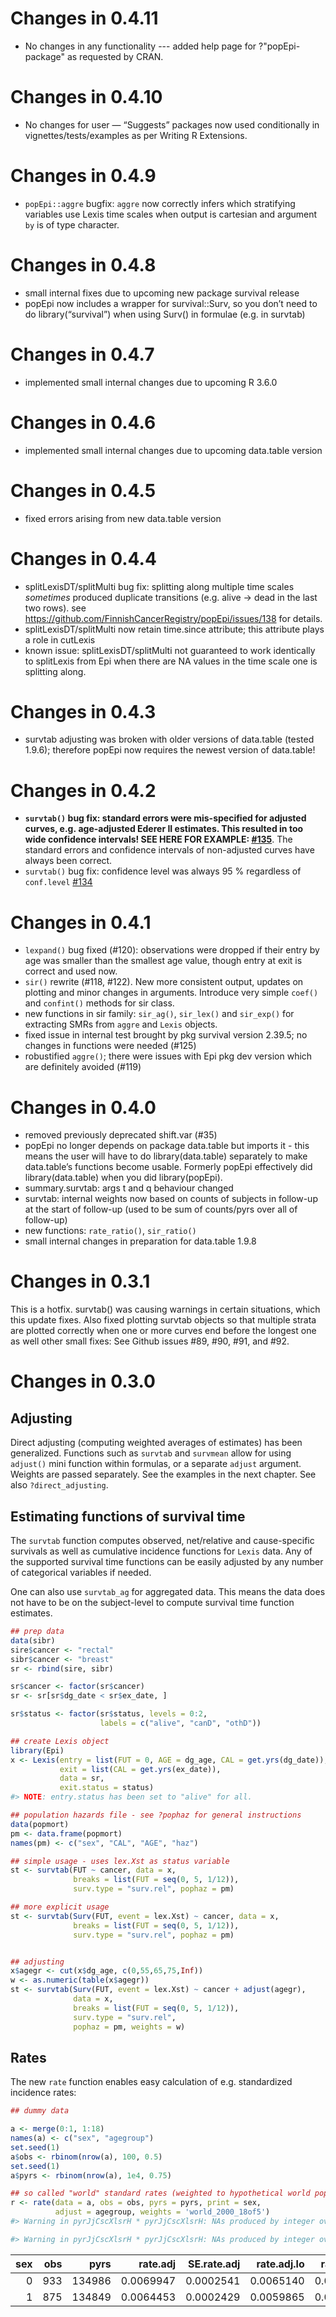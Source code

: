 # Changes in 0.4.11

* No changes in any functionality --- added help page for ?"popEpi-package"
  as requested by CRAN.

# Changes in 0.4.10

-   No changes for user — “Suggests” packages now used conditionally in
    vignettes/tests/examples as per Writing R Extensions.

# Changes in 0.4.9

-   `popEpi::aggre` bugfix: `aggre` now correctly infers which
    stratifying variables use Lexis time scales when output is cartesian
    and argument `by` is of type character.

# Changes in 0.4.8

-   small internal fixes due to upcoming new package survival release
-   popEpi now includes a wrapper for survival::Surv, so you don’t need
    to do library(“survival”) when using Surv() in formulae (e.g. in
    survtab)

# Changes in 0.4.7

-   implemented small internal changes due to upcoming R 3.6.0

# Changes in 0.4.6

-   implemented small internal changes due to upcoming data.table
    version

# Changes in 0.4.5

-   fixed errors arising from new data.table version

# Changes in 0.4.4

-   splitLexisDT/splitMulti bug fix: splitting along multiple time
    scales *sometimes* produced duplicate transitions (e.g. alive -\>
    dead in the last two rows). see
    <https://github.com/FinnishCancerRegistry/popEpi/issues/138> for
    details.
-   splitLexisDT/splitMulti now retain time.since attribute; this
    attribute plays a role in cutLexis
-   known issue: splitLexisDT/splitMulti not guaranteed to work
    identically to splitLexis from Epi when there are NA values in the
    time scale one is splitting along.

# Changes in 0.4.3

-   survtab adjusting was broken with older versions of data.table
    (tested 1.9.6); therefore popEpi now requires the newest version of
    data.table!

# Changes in 0.4.2

-   **`survtab()` bug fix: standard errors were mis-specified for
    adjusted curves, e.g. age-adjusted Ederer II estimates. This
    resulted in too wide confidence intervals! SEE HERE FOR EXAMPLE:
    [#135](https://github.com/FinnishCancerRegistry/popEpi/issues/135)**.
    The standard errors and confidence intervals of non-adjusted curves
    have always been correct.
-   `survtab()` bug fix: confidence level was always 95 % regardless of
    `conf.level`
    [#134](https://github.com/FinnishCancerRegistry/popEpi/issues/134)

# Changes in 0.4.1

-   `lexpand()` bug fixed (#120): observations were dropped if their
    entry by age was smaller than the smallest age value, though entry
    at exit is correct and used now.
-   `sir()` rewrite (#118, #122). New more consistent output, updates on
    plotting and minor changes in arguments. Introduce very simple
    `coef()` and `confint()` methods for sir class.
-   new functions in sir family: `sir_ag()`, `sir_lex()` and `sir_exp()`
    for extracting SMRs from `aggre` and `Lexis` objects.
-   fixed issue in internal test brought by pkg survival version 2.39.5;
    no changes in functions were needed (#125)
-   robustified `aggre()`; there were issues with Epi pkg dev version
    which are definitely avoided (#119)

# Changes in 0.4.0

-   removed previously deprecated shift.var (#35)
-   popEpi no longer depends on package data.table but imports it - this
    means the user will have to do library(data.table) separately to
    make data.table’s functions become usable. Formerly popEpi
    effectively did library(data.table) when you did library(popEpi).
-   summary.survtab: args t and q behaviour changed
-   survtab: internal weights now based on counts of subjects in
    follow-up at the start of follow-up (used to be sum of counts/pyrs
    over all of follow-up)
-   new functions: `rate_ratio()`, `sir_ratio()`
-   small internal changes in preparation for data.table 1.9.8

# Changes in 0.3.1

This is a hotfix. survtab() was causing warnings in certain situations,
which this update fixes. Also fixed plotting survtab objects so that
multiple strata are plotted correctly when one or more curves end before
the longest one as well other small fixes: See Github issues #89, #90,
#91, and #92.

# Changes in 0.3.0

## Adjusting

Direct adjusting (computing weighted averages of estimates) has been
generalized. Functions such as `survtab` and `survmean` allow for using
`adjust()` mini function within formulas, or a separate `adjust`
argument. Weights are passed separately. See the examples in the next
chapter. See also `?direct_adjusting`.

## Estimating functions of survival time

The `survtab` function computes observed, net/relative and
cause-specific survivals as well as cumulative incidence functions for
`Lexis` data. Any of the supported survival time functions can be easily
adjusted by any number of categorical variables if needed.

One can also use `survtab_ag` for aggregated data. This means the data
does not have to be on the subject-level to compute survival time
function estimates.

``` r
## prep data
data(sibr)
sire$cancer <- "rectal"
sibr$cancer <- "breast"
sr <- rbind(sire, sibr)

sr$cancer <- factor(sr$cancer)
sr <- sr[sr$dg_date < sr$ex_date, ]

sr$status <- factor(sr$status, levels = 0:2, 
                    labels = c("alive", "canD", "othD"))

## create Lexis object
library(Epi)
x <- Lexis(entry = list(FUT = 0, AGE = dg_age, CAL = get.yrs(dg_date)), 
           exit = list(CAL = get.yrs(ex_date)), 
           data = sr,
           exit.status = status)
#> NOTE: entry.status has been set to "alive" for all.

## population hazards file - see ?pophaz for general instructions
data(popmort)
pm <- data.frame(popmort)
names(pm) <- c("sex", "CAL", "AGE", "haz")

## simple usage - uses lex.Xst as status variable
st <- survtab(FUT ~ cancer, data = x,
              breaks = list(FUT = seq(0, 5, 1/12)),
              surv.type = "surv.rel", pophaz = pm)

## more explicit usage
st <- survtab(Surv(FUT, event = lex.Xst) ~ cancer, data = x,
              breaks = list(FUT = seq(0, 5, 1/12)),
              surv.type = "surv.rel", pophaz = pm)


## adjusting
x$agegr <- cut(x$dg_age, c(0,55,65,75,Inf))
w <- as.numeric(table(x$agegr))
st <- survtab(Surv(FUT, event = lex.Xst) ~ cancer + adjust(agegr), 
              data = x,
              breaks = list(FUT = seq(0, 5, 1/12)),
              surv.type = "surv.rel", 
              pophaz = pm, weights = w)
```

## Rates

The new `rate` function enables easy calculation of e.g. standardized
incidence rates:

``` r
## dummy data

a <- merge(0:1, 1:18)
names(a) <- c("sex", "agegroup")
set.seed(1)
a$obs <- rbinom(nrow(a), 100, 0.5)
set.seed(1)
a$pyrs <- rbinom(nrow(a), 1e4, 0.75)

## so called "world" standard rates (weighted to hypothetical world pop in 2000)
r <- rate(data = a, obs = obs, pyrs = pyrs, print = sex, 
          adjust = agegroup, weights = 'world_2000_18of5')
#> Warning in pyrJjCscXlsrH * pyrJjCscXlsrH: NAs produced by integer overflow

#> Warning in pyrJjCscXlsrH * pyrJjCscXlsrH: NAs produced by integer overflow
```

| sex | obs |   pyrs |  rate.adj | SE.rate.adj | rate.adj.lo | rate.adj.hi |      rate | SE.rate |   rate.lo |   rate.hi |
|---:|---:|-----:|-------:|--------:|--------:|--------:|-------:|-----:|-------:|-------:|
|   0 | 933 | 134986 | 0.0069947 |   0.0002541 |   0.0065140 |   0.0075108 | 0.0069118 |      NA | 0.0064822 | 0.0073699 |
|   1 | 875 | 134849 | 0.0064453 |   0.0002429 |   0.0059865 |   0.0069394 | 0.0064887 |      NA | 0.0060727 | 0.0069332 |
